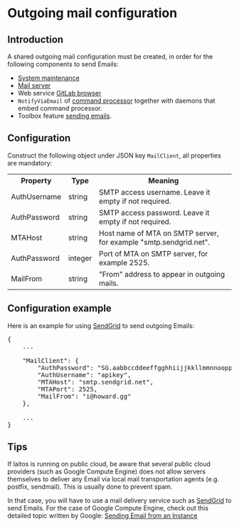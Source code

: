 # Outgoing mail configuration

## Introduction
A shared outgoing mail configuration must be created, in order for the following components to send Emails:
- [System maintenance](https://github.com/HouzuoGuo/laitos/wiki/Daemon:-system-maintenance)
- [Mail server](https://github.com/HouzuoGuo/laitos/wiki/Daemon:-mail-server)
- Web service [GitLab browser](https://github.com/HouzuoGuo/laitos/wiki/Web-service:-GitLab-browser)
- `NotifyViaEmail` of [command processor](https://github.com/HouzuoGuo/laitos/wiki/Command-processor) together with daemons that embed command processor.
- Toolbox feature [sending emails](https://github.com/HouzuoGuo/laitos/wiki/Toolbox-feature:-sending-emails).

## Configuration
Construct the following object under JSON key `MailClient`, all properties are mandatory:

<table>
<tr>
    <th>Property</th>
    <th>Type</th>
    <th>Meaning</th>
</tr>
<tr>
    <td>AuthUsername</td>
    <td>string</td>
    <td>SMTP access username. Leave it empty if not required.</td>
</tr>
<tr>
    <td>AuthPassword</td>
    <td>string</td>
    <td>SMTP access password. Leave it empty if not required.</td>
</tr>
<tr>
    <td>MTAHost</td>
    <td>string</td>
    <td>Host name of MTA on SMTP server, for example "smtp.sendgrid.net".</td>
</tr>
<tr>
    <td>AuthPassword</td>
    <td>integer</td>
    <td>Port of MTA on SMTP server, for example 2525.</td>
</tr>
<tr>
    <td>MailFrom</td>
    <td>string</td>
    <td>"From" address to appear in outgoing mails.</td>
</tr>
</table>


## Configuration example
Here is an example for using [SendGrid](https://sendgrid.com/) to send outgoing Emails:
<pre>
{
    ...
    
    "MailClient": {
        "AuthPassword": "SG.aabbccddeeffgghhiijjkkllmmnnooppqqrrssttuuvvwwxxyyzz",
        "AuthUsername": "apikey",
        "MTAHost": "smtp.sendgrid.net",
        "MTAPort": 2525,
        "MailFrom": "i@howard.gg"
    },
    
    ...
}
</pre>

## Tips
If laitos is running on public cloud, be aware that several public cloud providers (such as Google Compute Engine) does
not allow servers themselves to deliver any Email via local mail transportation agents (e.g. postfix, sendmail).
This is usually done to prevent spam.

In that case, you will have to use a mail delivery service such as [SendGrid](https://sendgrid.com/) to send Emails.
For the case of Google Compute Engine, check out this detailed topic written by Google:
[Sending Email from an Instance](https://cloud.google.com/compute/docs/tutorials/sending-mail/)